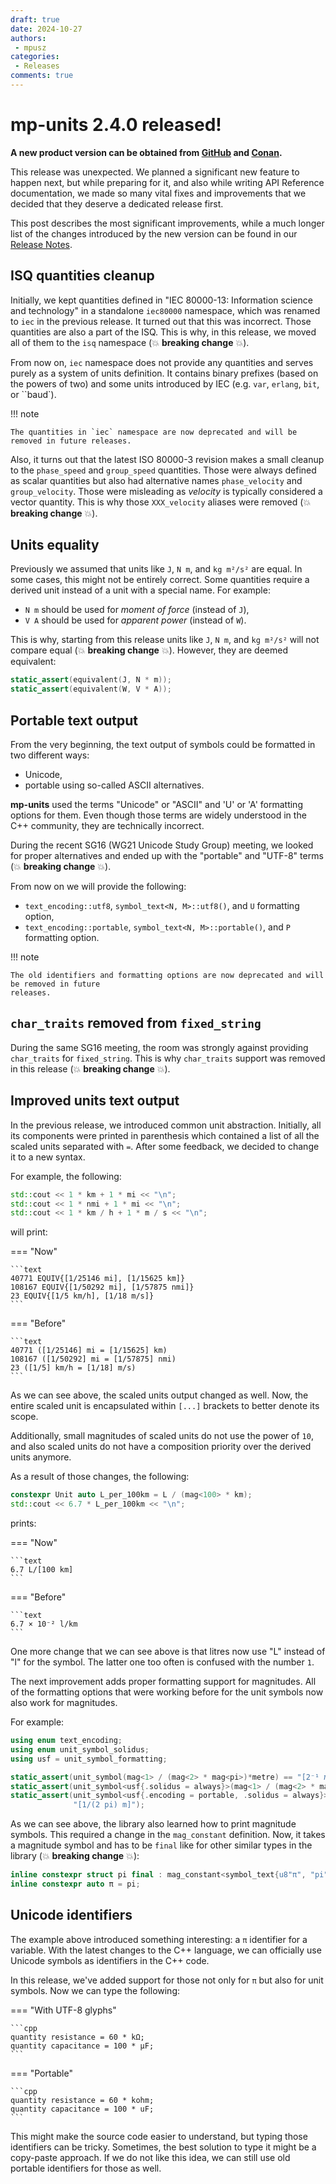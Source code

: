 ```yaml
---
draft: true
date: 2024-10-27
authors:
 - mpusz
categories:
 - Releases
comments: true
---
```


# mp-units 2.4.0 released!

**A new product version can be obtained from
[GitHub](https://github.com/mpusz/mp-units/releases/tag/v2.4.0) and
[Conan](https://conan.io/center/recipes/mp-units?version=2.4.0).**

This release was unexpected. We planned a significant new feature to happen next, but while
preparing for it, and also while writing API Reference documentation, we made so many vital fixes
and improvements that we decided that they deserve a dedicated release first.

This post describes the most significant improvements, while a much longer list of the changes
introduced by the new version can be found in our [Release Notes](../../release_notes.md#2.4.0).

<!-- more -->

## ISQ quantities cleanup

Initially, we kept quantities defined in "IEC 80000-13: Information science and technology" in
a standalone `iec80000` namespace, which was renamed to `iec` in the previous release.
It turned out that this was incorrect. Those quantities are also a part of the ISQ. This is why,
in this release, we moved all of them to the `isq` namespace (:boom: **breaking change** :boom:).

From now on, `iec` namespace does not provide any quantities and serves purely as a system of units
definition. It contains binary prefixes (based on the powers of two) and some units introduced
by IEC (e.g. `var`, `erlang`, `bit`, or ``baud`).

!!! note

    The quantities in `iec` namespace are now deprecated and will be removed in future releases.

Also, it turns out that the latest ISO 80000-3 revision makes a small cleanup to the `phase_speed`
and `group_speed` quantities. Those were always defined as scalar quantities but also had
alternative names `phase_velocity` and `group_velocity`. Those were misleading as _velocity_ is
typically considered a vector quantity. This is why those `XXX_velocity` aliases were
removed (:boom: **breaking change** :boom:).


## Units equality

Previously we assumed that units like `J`, `N m`, and `kg m²/s²` are equal. In some cases,
this might not be entirely correct. Some quantities require a derived unit instead of a unit with
a special name. For example:

- `N m` should be used for _moment of force_ (instead of `J`),
- `V A` should be used for _apparent power_ (instead of `W`).

This is why, starting from this release units like `J`, `N m`, and `kg m²/s²` will not compare equal
(:boom: **breaking change** :boom:). However, they are deemed equivalent:

```cpp
static_assert(equivalent(J, N * m));
static_assert(equivalent(W, V * A));
```


## Portable text output

From the very beginning, the text output of symbols could be formatted in two different ways:

- Unicode,
- portable using so-called ASCII alternatives.

**mp-units** used the terms "Unicode" or "ASCII" and 'U' or 'A' formatting options for them.
Even though those terms are widely understood in the C++ community, they are technically
incorrect.

During the recent SG16 (WG21 Unicode Study Group) meeting, we looked for proper alternatives
and ended up with the "portable" and "UTF-8" terms (:boom: **breaking change** :boom:).

From now on we will provide the following:

- `text_encoding::utf8`, `symbol_text<N, M>::utf8()`, and `U` formatting option,
- `text_encoding::portable`, `symbol_text<N, M>::portable()`, and `P` formatting option.

!!! note

    The old identifiers and formatting options are now deprecated and will be removed in future
    releases.


## `char_traits` removed from `fixed_string`

During the same SG16 meeting, the room was strongly against providing `char_traits` for
`fixed_string`. This is why `char_traits` support was removed in this release
(:boom: **breaking change** :boom:).


## Improved units text output

In the previous release, we introduced common unit abstraction. Initially, all its components
were printed in parenthesis which contained a list of all the scaled units separated with `=`.
After some feedback, we decided to change it to a new syntax.

For example, the following:

```cpp
std::cout << 1 * km + 1 * mi << "\n";
std::cout << 1 * nmi + 1 * mi << "\n";
std::cout << 1 * km / h + 1 * m / s << "\n";
```

will print:

=== "Now"

    ```text
    40771 EQUIV{[1/25146 mi], [1/15625 km]}
    108167 EQUIV{[1/50292 mi], [1/57875 nmi]}
    23 EQUIV{[1/5 km/h], [1/18 m/s]}
    ```

=== "Before"

    ```text
    40771 ([1/25146] mi = [1/15625] km)
    108167 ([1/50292] mi = [1/57875] nmi)
    23 ([1/5] km/h = [1/18] m/s)
    ```

As we can see above, the scaled units output changed as well. Now, the entire scaled unit is
encapsulated within `[...]` brackets to better denote its scope.

Additionally, small magnitudes of scaled units do not use the power of `10`, and also scaled
units do not have a composition priority over the derived units anymore.

As a result of those changes, the following:

```cpp
constexpr Unit auto L_per_100km = L / (mag<100> * km);
std::cout << 6.7 * L_per_100km << "\n";
```

prints:

=== "Now"

    ```text
    6.7 L/[100 km]
    ```

=== "Before"

    ```text
    6.7 × 10⁻² l/km
    ```

One more change that we can see above is that litres now use "L" instead of "l" for the symbol.
The latter one too often is confused with the number `1`.

The next improvement adds proper formatting support for magnitudes. All of the formatting options
that were working before for the unit symbols now also work for magnitudes.

For example:

```cpp
using enum text_encoding;
using enum unit_symbol_solidus;
using usf = unit_symbol_formatting;

static_assert(unit_symbol(mag<1> / (mag<2> * mag<pi>)*metre) == "[2⁻¹ 𝜋⁻¹ m]");
static_assert(unit_symbol<usf{.solidus = always}>(mag<1> / (mag<2> * mag<pi>)*metre) == "[1/(2 𝜋) m]");
static_assert(unit_symbol<usf{.encoding = portable, .solidus = always}>(mag<1> / (mag<2> * mag<pi>)*metre) ==
              "[1/(2 pi) m]");
```

As we can see above, the library also learned how to print magnitude symbols. This required
a change in the `mag_constant` definition. Now, it takes a magnitude symbol and has to be `final`
like for other similar types in the library (:boom: **breaking change** :boom:):

```cpp
inline constexpr struct pi final : mag_constant<symbol_text{u8"π", "pi"}, std::numbers::pi_v<long double>> {} pi;
inline constexpr auto π = pi;
```

## Unicode identifiers

The example above introduced something interesting: a `π` identifier for a variable. With the
latest changes to the C++ language, we can officially use Unicode symbols as identifiers in
the C++ code.

In this release, we've added support for those not only for `π` but also for unit symbols.
Now we can type the following:

=== "With UTF-8 glyphs"

    ```cpp
    quantity resistance = 60 * kΩ;
    quantity capacitance = 100 * µF;
    ```

=== "Portable"

    ```cpp
    quantity resistance = 60 * kohm;
    quantity capacitance = 100 * uF;
    ```

This might make the source code easier to understand, but typing those identifiers can be tricky.
Sometimes, the best solution to type it might be a copy-paste approach. If we do not like this
idea, we can still use old portable identifiers for those as well.
